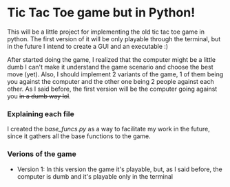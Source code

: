 # Tic Tac Toe game but in Python!

This will be a little project for implementing the old tic tac toe game in python. The first version of it will be only playable through the terminal, but in the future I intend to create a GUI and an executable :)

After started doing the game, I realized that the computer might be a little dumb I can't make it understand the game scenario and choose the best move (yet). Also, I should implement 2 variants of the game, 1 of them being you against the computer and the other one being 2 people against each other. As I said before, the first version will be the computer going against you ~~in a dumb way lol~~.

### Explaining each file
I created the *base_funcs.py* as a way to facilitate my work in the future, since it gathers all the base functions to the game.

### Verions of the game
- Version 1:
    In this version the game it's playable, but, as I said before, the computer is dumb and it's playable only in the terminal